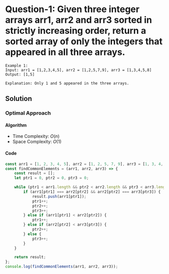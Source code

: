 # Question-1: Given three integer arrays arr1, arr2 and arr3 sorted in strictly increasing order, return a sorted array of only the integers that appeared in all three arrays.


```
Example 1:
Input: arr1 = [1,2,3,4,5], arr2 = [1,2,5,7,9], arr3 = [1,3,4,5,8]
Output: [1,5]

Explanation: Only 1 and 5 appeared in the three arrays.
```


## Solution


### Optimal Approach


#### Algorithm


- Time Complexity: $O(n)$
- Space Complexity: $O(1)$


#### Code


```javascript
const arr1 = [1, 2, 3, 4, 5], arr2 = [1, 2, 5, 7, 9], arr3 = [1, 3, 4, 5, 8];
const findCommonElements = (arr1, arr2, arr3) => {
    const result = [];
    let ptr1 = 0, ptr2 = 0, ptr3 = 0;

    while (ptr1 < arr1.length && ptr2 < arr2.length && ptr3 < arr3.length) {
        if (arr1[ptr1] === arr2[ptr2] && arr2[ptr2] === arr3[ptr3]) {
            result.push(arr1[ptr1]);
            ptr1++;
            ptr2++;
            ptr3++;
        } else if (arr1[ptr1] < arr2[ptr2]) {
            ptr1++;
        } else if (arr2[ptr2] < arr3[ptr3]) {
            ptr2++;
        } else {
            ptr3++;
        }
    }

    return result;
};
console.log(findCommonElements(arr1, arr2, arr3));
```